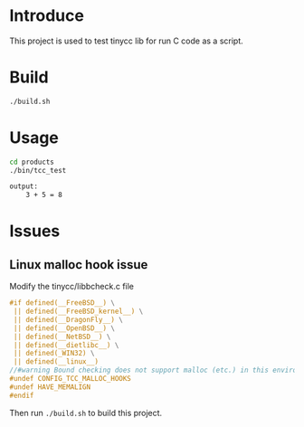 # Introduce

This project is used to test tinycc lib for run C code as a script.

# Build

```bash
./build.sh
```

# Usage

```bash
cd products
./bin/tcc_test

output:
    3 + 5 = 8
```

# Issues

## Linux malloc hook issue

Modify the tinycc/libbcheck.c file

```c
#if defined(__FreeBSD__) \
 || defined(__FreeBSD_kernel__) \
 || defined(__DragonFly__) \
 || defined(__OpenBSD__) \
 || defined(__NetBSD__) \
 || defined(__dietlibc__) \
 || defined(_WIN32) \
 || defined(__linux__)
//#warning Bound checking does not support malloc (etc.) in this environment.
#undef CONFIG_TCC_MALLOC_HOOKS
#undef HAVE_MEMALIGN
#endif
```

Then run ```./build.sh``` to build this project.